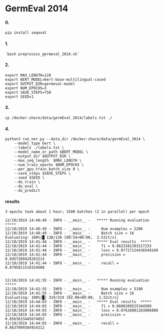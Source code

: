 

# GermEval 2014 
#### 0. 
    pip install seqeval
#### 1. 
    `bash preprocess_germeval_2014.sh`
#### 2.     
    export MAX_LENGTH=128
    export BERT_MODEL=bert-base-multilingual-cased
    export OUTPUT_DIR=germeval-model
    export NUM_EPOCHS=3
    export SAVE_STEPS=750
    export SEED=1
#### 3.  
    cp /docker-share/data/germEval_2014/labels.txt ./
#### 4. 
    python3 run_ner.py --data_dir /docker-share/data/germEval_2014 \
        --model_type bert \
        --labels ./labels.txt \
        --model_name_or_path $BERT_MODEL \
        --output_dir $OUTPUT_DIR \
        --max_seq_length  $MAX_LENGTH \
        --num_train_epochs $NUM_EPOCHS \
        --per_gpu_train_batch_size 8 \
        --save_steps $SAVE_STEPS \
        --seed $SEED \
        --do_train \
        --do_eval \
        --do_predict
        
#### results    
    3 epochs took about 1 hour; 1500 batches (2 in parallel) per epoch
        
    12/10/2019 14:40:49 - INFO - __main__ -   ***** Running evaluation  *****
    12/10/2019 14:40:49 - INFO - __main__ -     Num examples = 2200
    12/10/2019 14:40:49 - INFO - __main__ -     Batch size = 16
    Evaluating: 100%|█ 138/138 [00:54<00:00,  2.53it/s]
    12/10/2019 14:41:44 - INFO - __main__ -   ***** Eval results  *****
    12/10/2019 14:41:44 - INFO - __main__ -     f1 = 0.8623281393217233
    12/10/2019 14:41:44 - INFO - __main__ -     loss = 0.07727124436549249
    12/10/2019 14:41:44 - INFO - __main__ -     precision = 0.8457389428263214
    12/10/2019 14:41:44 - INFO - __main__ -     recall = 0.8795811518324608
    
    
    12/10/2019 14:41:55 - INFO - __main__ -   ***** Running evaluation  *****
    12/10/2019 14:41:55 - INFO - __main__ -     Num examples = 5100
    12/10/2019 14:41:55 - INFO - __main__ -     Batch size = 16
    Evaluating: 100%|█| 319/319 [02:06<00:00,  2.52it/s]
    12/10/2019 14:44:03 - INFO - __main__ -   ***** Eval results  *****
    12/10/2019 14:44:03 - INFO - __main__ -     f1 = 0.8600209525344509
    12/10/2019 14:44:03 - INFO - __main__ -     loss = 0.07628801183886008
    12/10/2019 14:44:03 - INFO - __main__ -     precision = 0.8563633445674852
    12/10/2019 14:44:03 - INFO - __main__ -     recall = 0.8637099384914212

